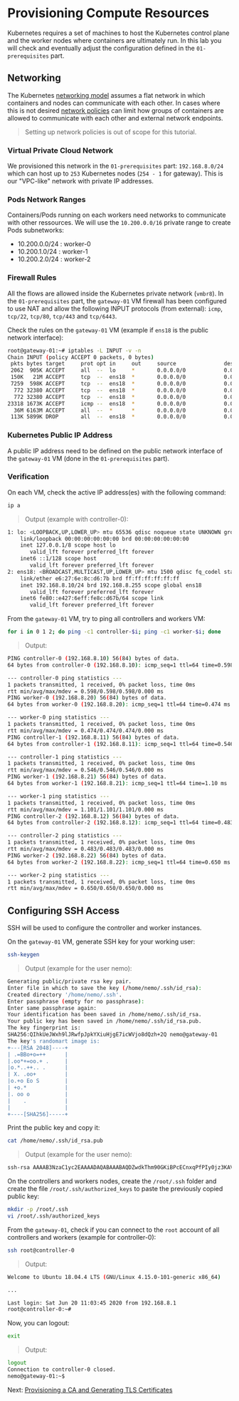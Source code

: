 # Provisioning Compute Resources

Kubernetes requires a set of machines to host the Kubernetes control plane and the worker nodes where containers are ultimately run. In this lab you will check and eventually adjust the configuration defined in the `01-prerequisites` part.

## Networking

The Kubernetes [networking model](https://kubernetes.io/docs/concepts/cluster-administration/networking/#kubernetes-model) assumes a flat network in which containers and nodes can communicate with each other. In cases where this is not desired [network policies](https://kubernetes.io/docs/concepts/services-networking/network-policies/) can limit how groups of containers are allowed to communicate with each other and external network endpoints.

> Setting up network policies is out of scope for this tutorial.

### Virtual Private Cloud Network

We provisioned this network in the `01-prerequisites` part: `192.168.8.0/24` which can host up to `253` Kubernetes nodes (`254 - 1` for gateway). This is our "VPC-like" network with private IP addresses.

### Pods Network Ranges

Containers/Pods running on each workers need networks to communicate with other ressources. We will use the `10.200.0.0/16` private range to create Pods subnetworks:

* 10.200.0.0/24 : worker-0
* 10.200.1.0/24 : worker-1
* 10.200.2.0/24 : worker-2

### Firewall Rules

All the flows are allowed inside the Kubernetes private network (`vmbr8`). In the `01-prerequisites` part, the `gateway-01` VM firewall has been configured to use NAT and allow the following INPUT protocols (from external): `icmp`, `tcp/22`, `tcp/80`, `tcp/443` and `tcp/6443`.

Check the rules on the `gateway-01` VM (example if `ens18` is the public network interface):

```bash
root@gateway-01:~# iptables -L INPUT -v -n
Chain INPUT (policy ACCEPT 0 packets, 0 bytes)
 pkts bytes target     prot opt in     out     source               destination
 2062  905K ACCEPT     all  --  lo     *       0.0.0.0/0            0.0.0.0/0
 150K   21M ACCEPT     tcp  --  ens18  *       0.0.0.0/0            0.0.0.0/0            tcp dpt:22
 7259  598K ACCEPT     tcp  --  ens18  *       0.0.0.0/0            0.0.0.0/0            tcp dpt:80
  772 32380 ACCEPT     tcp  --  ens18  *       0.0.0.0/0            0.0.0.0/0            tcp dpt:443
  772 32380 ACCEPT     tcp  --  ens18  *       0.0.0.0/0            0.0.0.0/0            tcp dpt:6443
23318 1673K ACCEPT     icmp --  ens18  *       0.0.0.0/0            0.0.0.0/0
  36M 6163M ACCEPT     all  --  *      *       0.0.0.0/0            0.0.0.0/0            state RELATED,ESTABLISHED
 113K 5899K DROP       all  --  ens18  *       0.0.0.0/0            0.0.0.0/0
```

### Kubernetes Public IP Address

A public IP address need to be defined on the public network interface of the `gateway-01` VM (done in the `01-prerequisites` part).

### Verification

On each VM, check the active IP address(es) with the following command:

```bash
ip a
```

> Output (example with controller-0):

```bash
1: lo: <LOOPBACK,UP,LOWER_UP> mtu 65536 qdisc noqueue state UNKNOWN group default qlen 1000
    link/loopback 00:00:00:00:00:00 brd 00:00:00:00:00:00
    inet 127.0.0.1/8 scope host lo
       valid_lft forever preferred_lft forever
    inet6 ::1/128 scope host
       valid_lft forever preferred_lft forever
2: ens18: <BROADCAST,MULTICAST,UP,LOWER_UP> mtu 1500 qdisc fq_codel state UP group default qlen 1000
    link/ether e6:27:6e:8c:d6:7b brd ff:ff:ff:ff:ff:ff
    inet 192.168.8.10/24 brd 192.168.8.255 scope global ens18
       valid_lft forever preferred_lft forever
    inet6 fe80::e427:6eff:fe8c:d67b/64 scope link
       valid_lft forever preferred_lft forever
```

From the `gateway-01` VM, try to ping all controllers and workers VM:

```bash
for i in 0 1 2; do ping -c1 controller-$i; ping -c1 worker-$i; done
```

> Output:

```bash
PING controller-0 (192.168.8.10) 56(84) bytes of data.
64 bytes from controller-0 (192.168.8.10): icmp_seq=1 ttl=64 time=0.598 ms

--- controller-0 ping statistics ---
1 packets transmitted, 1 received, 0% packet loss, time 0ms
rtt min/avg/max/mdev = 0.598/0.598/0.598/0.000 ms
PING worker-0 (192.168.8.20) 56(84) bytes of data.
64 bytes from worker-0 (192.168.8.20): icmp_seq=1 ttl=64 time=0.474 ms

--- worker-0 ping statistics ---
1 packets transmitted, 1 received, 0% packet loss, time 0ms
rtt min/avg/max/mdev = 0.474/0.474/0.474/0.000 ms
PING controller-1 (192.168.8.11) 56(84) bytes of data.
64 bytes from controller-1 (192.168.8.11): icmp_seq=1 ttl=64 time=0.546 ms

--- controller-1 ping statistics ---
1 packets transmitted, 1 received, 0% packet loss, time 0ms
rtt min/avg/max/mdev = 0.546/0.546/0.546/0.000 ms
PING worker-1 (192.168.8.21) 56(84) bytes of data.
64 bytes from worker-1 (192.168.8.21): icmp_seq=1 ttl=64 time=1.10 ms

--- worker-1 ping statistics ---
1 packets transmitted, 1 received, 0% packet loss, time 0ms
rtt min/avg/max/mdev = 1.101/1.101/1.101/0.000 ms
PING controller-2 (192.168.8.12) 56(84) bytes of data.
64 bytes from controller-2 (192.168.8.12): icmp_seq=1 ttl=64 time=0.483 ms

--- controller-2 ping statistics ---
1 packets transmitted, 1 received, 0% packet loss, time 0ms
rtt min/avg/max/mdev = 0.483/0.483/0.483/0.000 ms
PING worker-2 (192.168.8.22) 56(84) bytes of data.
64 bytes from worker-2 (192.168.8.22): icmp_seq=1 ttl=64 time=0.650 ms

--- worker-2 ping statistics ---
1 packets transmitted, 1 received, 0% packet loss, time 0ms
rtt min/avg/max/mdev = 0.650/0.650/0.650/0.000 ms
```

## Configuring SSH Access

SSH will be used to configure the controller and worker instances.

On the `gateway-01` VM, generate SSH key for your working user:

```bash
ssh-keygen
```

> Output (example for the user nemo):

```bash
Generating public/private rsa key pair.
Enter file in which to save the key (/home/nemo/.ssh/id_rsa):
Created directory '/home/nemo/.ssh'.
Enter passphrase (empty for no passphrase):
Enter same passphrase again:
Your identification has been saved in /home/nemo/.ssh/id_rsa.
Your public key has been saved in /home/nemo/.ssh/id_rsa.pub.
The key fingerprint is:
SHA256:QIhkUeJWxh9lJRwfpJpkYXiuHjgE7icWVjo8dQzh+2Q nemo@gateway-01
The key's randomart image is:
+---[RSA 2048]----+
| .=BBo+o=++      |
|.oo*+=oo.+ .     |
|o.*..++.. .      |
| X. .oo+         |
|o.+o Eo S        |
| +o.*            |
|. oo o           |
|    .            |
|                 |
+----[SHA256]-----+
```

Print the public key and copy it:

```bash
cat /home/nemo/.ssh/id_rsa.pub
```

> Output (example for the user nemo):

```bash
ssh-rsa AAAAB3NzaC1yc2EAAAADAQABAAABAQDZwdkThm90GKiBPcECnxqPfPIy0jz3KAVxS5i1GcfdOMmj947/iYlKrYVqXmPqHOy1vDRJQHD1KpkADSnXREoUJp6RpugR+qei962udVY+Y/eNV2JZRt/dcTlGwqSwKjjE8a5n84fu4zgJcvIIZYG/vJpN3ock189IuSjSeLSBAPU/UQzTDAcNnHEeHDv7Yo2wxGoDziM7sRGQyFLVHKJKtA28+OZT8DKaE4XY78ovmsMJuMDMF+YLKm12/f79xS0AYw0KXb97TAb9PhFMqqOKknN+mvzbccAih6gJEwB646Ju6VlBRBky7c6ZMsDR9l99uQtlXcv8lwiheYE4nJmF nemo@gateway-01
```

On the controllers and workers nodes, create the `/root/.ssh` folder and create the file `/root/.ssh/authorized_keys` to paste the previously copied public key:

```bash
mkdir -p /root/.ssh
vi /root/.ssh/authorized_keys
```

From the `gateway-01`, check if you can connect to the `root` account of all controllers and workers (example for controller-0):

```bash
ssh root@controller-0
```

> Output:

```bash
Welcome to Ubuntu 18.04.4 LTS (GNU/Linux 4.15.0-101-generic x86_64)

...

Last login: Sat Jun 20 11:03:45 2020 from 192.168.8.1
root@controller-0:~#
```

Now, you can logout:

```bash
exit
```

> Output:

```bash
logout
Connection to controller-0 closed.
nemo@gateway-01:~$
```

Next: [Provisioning a CA and Generating TLS Certificates](04-certificate-authority.md)

